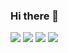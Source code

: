 ### Hi there 👋

<a href="버튼을 눌렀을 때 이동할 링크" target="_blank"><img src="https://img.shields.io/badge/Apple Music-00AAFF?style=for-the-badge&logo=Apple Music&logoColor=로고색상"/></a>
<a href="버튼을 눌렀을 때 이동할 링크" target="_blank"><img src="https://img.shields.io/badge/JavaScript-배경색?style=뱃지모양&logo=로고&logoColor=F7DF1E"/></a>
<a href="버튼을 눌렀을 때 이동할 링크" target="_blank"><img src="https://img.shields.io/badge/뱃지레이블-배경색?style=뱃지모양&logo=로고&logoColor=로고색상"/></a>
<a href="버튼을 눌렀을 때 이동할 링크" target="_blank"><img src="https://img.shields.io/badge/뱃지레이블-배경색?style=뱃지모양&logo=로고&logoColor=로고색상"/></a>

<!--
**kimTaeYoungM/kimTaeYoungM** is a ✨ _special_ ✨ repository because its `README.md` (this file) appears on your GitHub profile.

Here are some ideas to get you started:

- 🔭 I’m currently working on ...
- 🌱 I’m currently learning ...
- 👯 I’m looking to collaborate on ...
- 🤔 I’m looking for help with ...
- 💬 Ask me about ...
- 📫 How to reach me: ...
- 😄 Pronouns: ...
- ⚡ Fun fact: ...
-->
